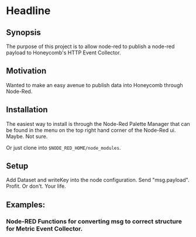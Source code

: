 # Headline

## Synopsis

The purpose of this project is to allow node-red to publish a node-red payload to Honeycomb's HTTP Event Collector. 

## Motivation

Wanted to make an easy avenue to publish data into Honeycomb through Node-Red.

## Installation

The easiest way to install is through the Node-Red Palette Manager that can be found in the menu on the top right hand corner of the Node-Red ui.
Maybe. Not sure. 

Or just clone into `$NODE_RED_HOME/node_modules`.

## Setup

Add Dataset and writeKey into the node configuration. Send "msg.payload". Profit. Or don't. Your life.


## Examples:

### Node-RED Functions for converting msg to correct structure for Metric Event Collector. 
